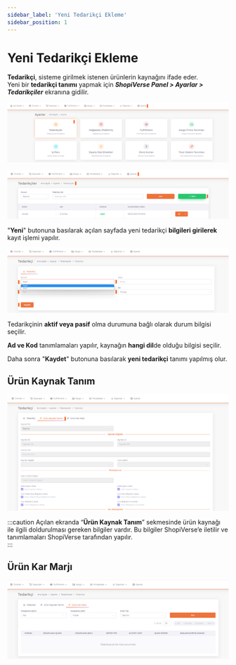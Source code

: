 ```yaml
---
sidebar_label: 'Yeni Tedarikçi Ekleme'
sidebar_position: 1
---
```


# Yeni Tedarikçi Ekleme

**Tedarikçi**, sisteme girilmek istenen ürünlerin kaynağını ifade eder.  
Yeni bir **tedarikçi tanımı** yapmak için ***ShopiVerse Panel > Ayarlar > Tedarikçiler*** ekranına gidilir.

![Supplier](../img/Supplier.png)

![SupplierNew](../img/SupplierNew.png)

"**Yeni**" butonuna basılarak açılan sayfada yeni tedarikçi **bilgileri girilerek** kayıt işlemi yapılır. 

![SupplierNewAdd](../img/SupplierNewAdd.png)

Tedarikçinin **aktif veya pasif** olma durumuna bağlı olarak durum bilgisi seçilir. 

**Ad ve Kod** tanımlamaları yapılır, kaynağın **hangi dil**de olduğu bilgisi seçilir. 

Daha sonra "**Kaydet**" butonuna basılarak **yeni tedarikçi** tanımı yapılmış olur. 

## Ürün Kaynak Tanım

![SupplierNewAddProduct](../img/SupplierNewAddProduct.png) 

:::caution
Açılan ekranda “**Ürün Kaynak Tanım**” sekmesinde ürün kaynağı ile ilgili doldurulması gereken bilgiler vardır. Bu bilgiler ShopiVerse’e iletilir ve tanımlamaları ShopiVerse tarafından yapılır.  
:::

## Ürün Kar Marjı

![SupplierNewAddProductPer](../img/SupplierNewAddProductPer.png)

